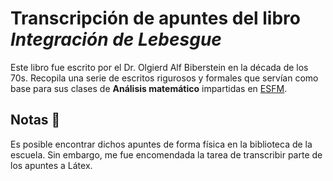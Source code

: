 # Transcripción de apuntes del libro _Integración de Lebesgue_ 

Este libro fue escrito por el Dr. Olgierd Alf Biberstein en la década de los 70s. Recopila una serie de escritos rigurosos y formales que servían como base para sus clases de **Análisis matemático** impartidas en [ESFM](https://www.esfm.ipn.mx/).  

## Notas 📖
Es posible encontrar dichos apuntes de forma física en la biblioteca de la escuela. Sin embargo, me fue encomendada la tarea de transcribir parte de los apuntes a Látex.
